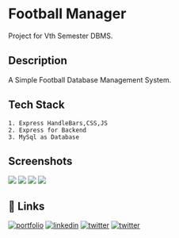 # Football Manager

Project for Vth Semester DBMS.

## Description

A Simple Football Database Management System. 

## Tech Stack 

    1. Express HandleBars,CSS,JS
    2. Express for Backend 
    3. MySql as Database


## Screenshots

<img src="https://ibb.co/cYJxVNq">
<img src="https://ibb.co/K2fym7p">
<img src="https://ibb.co/B3sK01v">
<img src="https://ibb.co/KW3yPt6">


## 🔗 Links
[![portfolio](https://img.shields.io/badge/my_GitHUb-000?style=for-the-badge&logo=ko-fi&logoColor=white)](https://github.com/dszvivian/)
[![linkedin](https://img.shields.io/badge/linkedin-0A66C2?style=for-the-badge&logo=linkedin&logoColor=white)](https://www.linkedin.com/in/dszvivian/)
[![twitter](https://img.shields.io/badge/twitter-1DA1F2?style=for-the-badge&logo=twitter&logoColor=white)](https://twitter.com/dszvivian)
[![twitter](https://img.shields.io/badge/instagram-C13584?style=for-the-badge&logo=instagram&logoColor=white)](https://www.instagram.com/dszvivian/)

